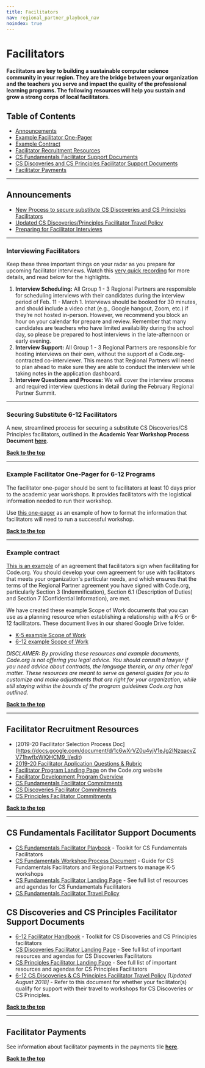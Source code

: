 ```yaml
---
title: Facilitators
nav: regional_partner_playbook_nav
noindex: true
---
```


<a id="top"></a>

# Facilitators


#### Facilitators are key to building a sustainable computer science community in your region. They are the bridge between your organization and the teachers you serve and impact the quality of the professional learning programs. The following resources will help you sustain and grow a strong corps of local facilitators.

## Table of Contents
- [Announcements](#announce)
- [Example Facilitator One-Pager](#page)
- [Example Contract](#contract)
- [Facilitator Recruitment Resources](#recruitment)
- [CS Fundamentals Facilitator Support Documents](#k-5docs)
- [CS Discoveries and CS Principles Facilitator Support Documents](#6-12docs)
- [Facilitator Payments](#pay)

________________
<a id="announce"></a>
## Announcements
- [New Process to secure substitute CS Discoveries and CS Principles Facilitators](#subfac)
- [Updated CS Discoveries/Principles Facilitator Travel Policy](#6-12docs)
- [Preparing for Facilitator Interviews](#interviews)

________________

<a id="interviews"></a>
### Interviewing Facilitators

Keep these three important things on your radar as you prepare for upcoming facilitator interviews. Watch this [very quick recording](https://code.zoom.us/recording/play/_kbC3EU3s8sHFBPeessecWvewQcZLofgK0dFZXzOFL2BU8SYM-gorH_WBj6vuXQ-?startTime=1548267193000) for more details, and read below for the highlights.

1.  **Interview Scheduling:**
All Group 1 - 3 Regional Partners are responsible for scheduling interviews with their candidates during the interview period of Feb. 11 - March 1. Interviews should be booked for 30 minutes, and should include a video chat (e.g., Google hangout, Zoom, etc.) if they’re not hosted in-person. However, we recommend you block an hour on your calendar for prepare and review. Remember that many candidates are teachers who have limited availability during the school day, so please be prepared to host interviews in the late-afternoon or early evening.
2.  **Interview Support:** All Group 1 - 3 Regional Partners are responsible for hosting interviews on their own, without the support of a Code.org-contracted co-interviewer. This means that Regional Partners will need to plan ahead to make sure they are able to conduct the interview while taking notes in the application dashboard.
3.  **Interview Questions and Process:** We will cover the interview process and required interview questions in detail during the February Regional Partner Summit.

________________

<a id="subfac"></a>
### Securing Substitute 6-12 Facilitators
A new, streamlined process for securing a substitute CS Discoveries/CS Principles facilitators, outlined in the **Academic Year Workshop Process Document** <a href="https://docs.google.com/document/d/1P1IhiMVgGCGZFVaof9bdc7pRKmTK0ZOQTOw0KDkhMxs/edit#heading=h.bjz40tsn2qt" target=_blank>**here**</a>.

[**Back to the top**](#top)
________________
<a id="page"></a>
### Example Facilitator One-Pager for 6-12 Programs
The facilitator one-pager should be sent to facilitators at least 10 days prior to the academic year workshops. It provides facilitators with the logistical information needed to run their workshop.

Use <a href="https://docs.google.com/document/d/1FobsNOHi91ioe5ZoCeiWNgDslQkTPF4w31j2ii8q4Bk/edit" target=_blank>this one-pager</a> as an example of how to format the information that facilitators will need to run a successful workshop.


[**Back to the top**](#top)
________________
<a id="contract"></a>
### Example contract
[This is an example](/files/example-facilitation-agreement.pdf) of an agreement that facilitators sign when facilitating for Code.org. You should develop your own agreement for use with facilitators that meets your organization's particular needs, and which ensures that the terms of the Regional Partner agreement you have signed with Code.org, particularly Section 3 (Indemnification), Section 6.1 (Description of Duties) and Section 7 (Confidential Information), are met.

We have created these example Scope of Work documents that you can use as a planning resource when establishing a relationship with a K-5 or 6-12 facilitators. These document lives in our shared Google Drive folder.

- <a href="https://docs.google.com/document/d/1sdGbB5BSBTjjjjC6abIjAO4XzznXVvgwQe95CRL_c6E/edit?usp=sharing" target=_blank>K-5 example Scope of Work</a>
-  <a href="https://docs.google.com/document/d/1JM9UmPcwLUv_lCDAdFtX3jBst4B34ll-zQukaGl34Kc/edit" target=_blank>6-12 example Scope of Work</a>


*DISCLAIMER: By providing these resources and example documents, Code.org is not offering you legal advice. You should consult a lawyer if you need advice about contracts, the language therein, or any other legal matter. These resources are meant to serve as general guides for you to customize and make adjustments that are right for your organization, while still staying within the bounds of the program guidelines Code.org has outlined.*

[**Back to the top**](#top)
________________
<a id="recruitment"></a>
## Facilitator Recruitment Resources

- [2019-20 Facilitator Selection Process Doc] (https://docs.google.com/document/d/1c6wXrVZ0u4yjV1eJg2INzqacvZV71hwfIxWIQHCM9_I/edit)
- [2019-20 Facilitator Application Questions & Rubric](https://docs.google.com/document/d/1r7Cmn9j7BibblU979dDHKg_5yRtbrEJeMLThMsbbSMo/edit?usp=sharing)
- [Facilitator Program Landing Page](https://code.org/facilitator) on the Code.org website
- [Facilitator Development Program Overview](https://code.org/files/facilitator/overview-2019-20.pdf)
- [CS Fundamentals Facilitator Commitments](https://code.org/files/facilitator/csf-commitments.pdf)
- [CS Discoveries Facilitator Commitments](https://code.org/files/facilitator/csd-commitments.pdf)
- [CS Principles Facilitator Commitments](https://code.org/files/facilitator/csp-commitments.pdf)

[**Back to the top**](#top)
________________
<a id="k-5docs"></a>
## CS Fundamentals Facilitator Support Documents

- [CS Fundamentals Facilitator Playbook](https://docs.google.com/document/d/1kJ42QppLmoB1mOkubTRF54HjH6oGUK-EpPKqE_BRSK0/edit?ts=5a96c3a5) - Toolkit for CS Fundamentals Facilitators
- [CS Fundamentals Workshop Process Document](https://docs.google.com/document/d/1oRjTXIu12XF2dR9G6qfo7VfBeNn0GPrUPF_s4Pk3Ckg/edit) - Guide for CS Fundamentals Facilitators and Regional Partners to manage K-5 workshops
- [CS Fundamentals Facilitator Landing Page](https://curriculum.code.org/plcsf/) - See full list of resources and agendas for CS Fundamentals Facilitators
- <a href="/educate/regional-partner/playbook/payments#csftravel">CS Fundamentals Facilitator Travel Policy</a>


<a id="6-12docs"></a>

## CS Discoveries and CS Principles Facilitator Support Documents

- [6-12 Facilitator Handbook](https://docs.google.com/document/d/1DBP4mPMlW2b5dWjnkDZdGtX5hgLW3L1uREvi_JrNNoI/edit?usp=sharing) - Toolkit for CS Discoveries and CS Principles facilitators
- [CS Discoveries Facilitator Landing Page](https://curriculum.code.org/plcsd/) - See full list of important resources and agendas for CS Discoveries Facilitators
- [CS Principles Facilitator Landing Page](https://curriculum.code.org/plcsp/) - See full list of important resources and agendas for CS Principles Facilitators
- <a href="https://docs.google.com/document/d/1ichRN3P8XU71Ksr6VjejS6uYDK9yL3SMqEQjchm7xSo/edit">6-12 CS Discoveries & CS Principles Facilitator Travel Policy</a> *[Updated August 2018]* - Refer to this document for whether your facilitator(s) qualify for support with their travel to workshops for CS Discoveries or CS Principles.

[**Back to the top**](#top)

________________
<a id="pay"></a>
## Facilitator Payments

See information about facilitator payments in the payments tile <a href="https://code.org/educate/regional-partner/playbook/payments#facilitators" target=_blank>**here**</a>.


[**Back to the top**](#top)
